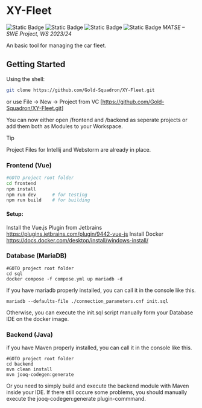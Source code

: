 # XY-Fleet
![Static Badge](https://img.shields.io/badge/vue-^3.3.7-green?logo=vuedotjs)
![Static Badge](https://img.shields.io/badge/bootstrap-%5E4.3.2-8A2BE2?logo=bootstrap)
![Static Badge](https://img.shields.io/badge/typescript-~5.2.0-yellow?logo=typescript)
![Static Badge](https://img.shields.io/badge/mariadb-^1.1.4-red?logo=mariadb)
*MATSE – SWE Project, WS 2023/24*

An basic tool for managing the car fleet.

## Getting Started

Using the shell:
```bash
git clone https://github.com/Gold-Squadron/XY-Fleet.git
```
or use File -> New -> Project from VC [https://github.com/Gold-Squadron/XY-Fleet.git]

You can now either open /frontend and /backend as seperate projects or add them both as Modules to your Workspace.

> [!TIP]
> Project Files for Intellij and Webstorm are already in place.

### Frontend (Vue)

```sh
#GOTO project root folder
cd frontend
npm install
npm run dev      # for testing
npm run build    # for building
```


#### Setup:
Install the Vue.js Plugin from Jetbrains
https://plugins.jetbrains.com/plugin/9442-vue-js
Install Docker
https://docs.docker.com/desktop/install/windows-install/
### Database (MariaDB)
````shell
#GOTO project root folder
cd sql
docker compose -f compose.yml up mariadb -d
````
If you have mariadb properly installed, you can call it in the console like this.
```shell
mariadb --defaults-file ./connection_parameters.cnf init.sql
```
Otherwise, you can execute the init.sql script manually form your Database IDE on the docker image.
### Backend (Java)
if you have Maven properly installed, you can call it in the console like this.
````shell
#GOTO project root folder
cd backend
mvn clean install
mvn jooq-codegen:generate
````
Or you need to simply build and execute the backend module with Maven inside your IDE.
If there still occure some problems, you should manually execute the jooq-codegen:generate plugin-commmand.
